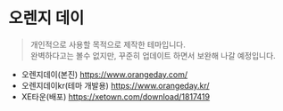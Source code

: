 # 오렌지 데이

> 개인적으로 사용할 목적으로 제작한 테마입니다.<br /> 
> 완벽하다고는 볼수 없지만, 꾸준히 업데이트 하면서 보완해 나갈 예정입니다.
- 오렌지데이(본진) https://www.orangeday.com/
- 오렌지데이kr(테마 개발용) https://www.orangeday.kr/
- XE타운(배포) https://xetown.com/download/1817419

